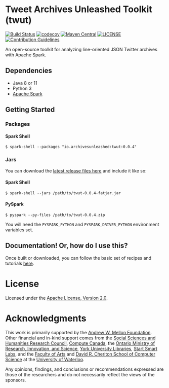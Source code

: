 # Tweet Archives Unleashed Toolkit (twut)

[![Build Status](https://travis-ci.org/archivesunleashed/twut.svg?branch=main)](https://travis-ci.org/archivesunleashed/twut)
[![codecov](https://codecov.io/gh/archivesunleashed/twut/branch/main/graph/badge.svg)](https://codecov.io/gh/archivesunleashed/twut)
[![Maven Central](https://maven-badges.herokuapp.com/maven-central/io.archivesunleashed/twut/badge.svg)](https://maven-badges.herokuapp.com/maven-central/io.archivesunleashed/twut)
[![LICENSE](https://img.shields.io/badge/license-Apache-blue.svg?style=flat)](https://www.apache.org/licenses/LICENSE-2.0)
[![Contribution Guidelines](http://img.shields.io/badge/CONTRIBUTING-Guidelines-blue.svg)](./CONTRIBUTING.md)

An open-source toolkit for analyzing line-oriented JSON Twitter archives with Apache Spark.

## Dependencies

- Java 8 or 11
- Python 3
- [Apache Spark](https://spark.apache.org/downloads.html)

## Getting Started

### Packages

#### Spark Shell

```
$ spark-shell --packages "io.archivesunleashed:twut:0.0.4"
```

### Jars

You can download the [latest release files here](https://github.com/archivesunleashed/twut/releases) and include it like so:

#### Spark Shell

```
$ spark-shell --jars /path/to/twut-0.0.4-fatjar.jar
```

#### PySpark

```
$ pyspark --py-files /path/to/twut-0.0.4.zip
```

You will need the `PYSPARK_PYTHON` and `PYSPARK_DRIVER_PYTHON` environment variables set.

## Documentation! Or, how do I use this?

Once built or downloaded, you can follow the basic set of recipes and tutorials [here](https://github.com/archivesunleashed/twut/tree/main/docs/usage.md).

# License

Licensed under the [Apache License, Version 2.0](http://www.apache.org/licenses/LICENSE-2.0).

# Acknowledgments

This work is primarily supported by the [Andrew W. Mellon Foundation](https://mellon.org/). Other financial and in-kind support comes from the [Social Sciences and Humanities Research Council](http://www.sshrc-crsh.gc.ca/), [Compute Canada](https://www.computecanada.ca/), the [Ontario Ministry of Research, Innovation, and Science](https://www.ontario.ca/page/ministry-research-innovation-and-science), [York University Libraries](https://www.library.yorku.ca/web/), [Start Smart Labs](http://www.startsmartlabs.com/), and the [Faculty of Arts](https://uwaterloo.ca/arts/) and [David R. Cheriton School of Computer Science](https://cs.uwaterloo.ca/) at the [University of Waterloo](https://uwaterloo.ca/).

Any opinions, findings, and conclusions or recommendations expressed are those of the researchers and do not necessarily reflect the views of the sponsors.
